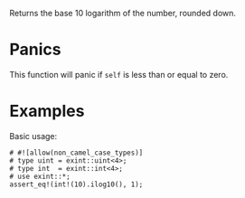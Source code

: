 Returns the base 10 logarithm of the number, rounded down.

# Panics

This function will panic if `self` is less than or equal to zero.

# Examples

Basic usage:

```
# #![allow(non_camel_case_types)]
# type uint = exint::uint<4>;
# type int  = exint::int<4>;
# use exint::*;
assert_eq!(int!(10).ilog10(), 1);
```
